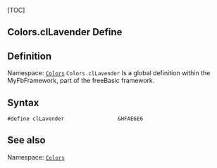 [TOC]
## Colors.clLavender Define

## Definition
Namespace: [`Colors`](Colors.md)
`Colors.clLavender` Is a global definition within the MyFbFramework, part of the freeBasic framework.
## Syntax

```freeBasic
#define clLavender                 &HFAE6E6
```

## See also
Namespace: [`Colors`](Colors.md)
